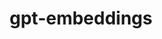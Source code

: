 ---
layout: page
title: gpt-embeddings
description: Using document vector search to fine-tune chatgpt for specialized tasks
importance: 1
category: ml
redirect: https://github.com/TheMatrixMaster/gpt-embeddings
github: https://github.com/TheMatrixMaster/gpt-embeddings
---